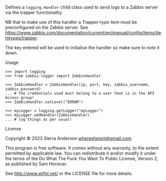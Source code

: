 Defines a `logging.Handler` child class used to send logs to a Zabbix server via the trapper functionality.

NB that to make use of this handler a Trapper-type item must be preconfigured on the Zabbix server. See
https://www.zabbix.com/documentation/current/en/manual/config/items/itemtypes/trapper.

The key entered will be used to initialise the handler so make sure to note it down.


Usage
```
>>> import logging
>>> from zabbix-logger import ZabbixHandler

>>> ZabbixHandler = ZabbixHandler(ip, port, key, zabbix_username, zabbix_password)
... # the credentials used must belong to a user that is in the API Access group!
>>> ZabbixHandler.setLevel("ERROR")

>>> myLogger = logging.getLogger("myLogger")
>>> myLogger.addHandler(ZabbixHandler)
... # log things as per usual!
```

License

Copyright © 2023 Sierra Anderson <wheresheisnt@gmail.com>.

This program is free software. It comes without any warranty, to
the extent permitted by applicable law. You can redistribute it
and/or modify it under the terms of the Do What The Fuck You Want
To Public License, Version 2, as published by Sam Hocevar. 

See http://www.wtfpl.net/ or the LICENSE file for more details.